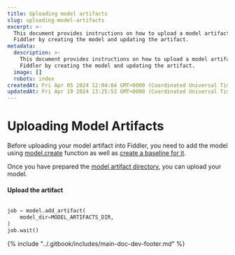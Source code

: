 ```yaml
---
title: Uploading model artifacts
slug: uploading-model-artifacts
excerpt: >-
  This document provides instructions on how to upload a model artifact into
  Fiddler by creating the model and updating the artifact.
metadata:
  description: >-
    This document provides instructions on how to upload a model artifact into
    Fiddler by creating the model and updating the artifact.
  image: []
  robots: index
createdAt: Fri Apr 05 2024 12:04:04 GMT+0000 (Coordinated Universal Time)
updatedAt: Fri Apr 19 2024 13:25:53 GMT+0000 (Coordinated Universal Time)
---
```


# Uploading Model Artifacts

Before uploading your model artifact into Fiddler, you need to add the model using [model.create](create-a-project-and-model.md) function as well as [create a baseline for it](creating-a-baseline-dataset.md).

Once you have prepared the [model artifact directory](../product-guide/explainability/artifacts-and-surrogates.md), you can upload your model.

#### Upload the artifact

```python

job = model.add_artifact(
    model_dir=MODEL_ARTIFACTS_DIR,
)
job.wait()
```

{% include "../.gitbook/includes/main-doc-dev-footer.md" %}

